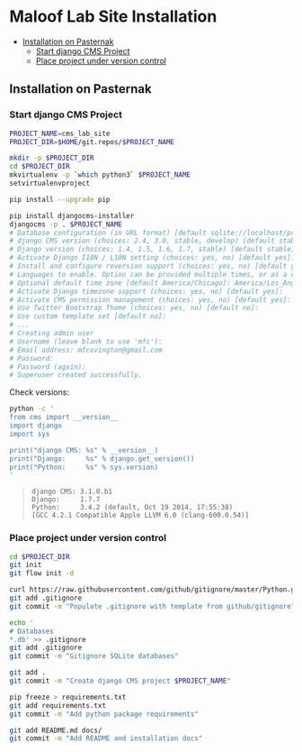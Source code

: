 # Maloof Lab Site Installation

<!-- MarkdownTOC -->

- [Installation on Pasternak](#installation-on-pasternak)
    - [Start django CMS Project](#start-django-cms-project)
    - [Place project under version control](#place-project-under-version-control)

<!-- /MarkdownTOC -->

## Installation on Pasternak

### Start django CMS Project

```sh
PROJECT_NAME=cms_lab_site
PROJECT_DIR=$HOME/git.repos/$PROJECT_NAME

mkdir -p $PROJECT_DIR
cd $PROJECT_DIR
mkvirtualenv -p `which python3` $PROJECT_NAME
setvirtualenvproject

pip install --upgrade pip

pip install djangocms-installer
djangocms -p . $PROJECT_NAME
# Database configuration (in URL format) [default sqlite://localhost/project.db]: 
# django CMS version (choices: 2.4, 3.0, stable, develop) [default stable]: develop
# Django version (choices: 1.4, 1.5, 1.6, 1.7, stable) [default stable]: 1.7
# Activate Django I18N / L10N setting (choices: yes, no) [default yes]: no
# Install and configure reversion support (choices: yes, no) [default yes]: 
# Languages to enable. Option can be provided multiple times, or as a comma separated list. Only language codes supported by Django can be used here: en-us
# Optional default time zone [default America/Chicago]: America/Los_Angeles
# Activate Django timezone support (choices: yes, no) [default yes]: 
# Activate CMS permission management (choices: yes, no) [default yes]: 
# Use Twitter Bootstrap Theme (choices: yes, no) [default no]: 
# Use custom template set [default no]: 
# ...
# Creating admin user
# Username (leave blank to use 'mfc'):    
# Email address: mfcovington@gmail.com
# Password: 
# Password (again): 
# Superuser created successfully.
```

Check versions:

```sh
python -c '
from cms import __version__
import django
import sys

print("django CMS: %s" % __version__)
print("Django:     %s" % django.get_version())
print("Python:     %s" % sys.version)
'
```

>     django CMS: 3.1.0.b1
>     Django:     1.7.7
>     Python:     3.4.2 (default, Oct 19 2014, 17:55:38) 
>     [GCC 4.2.1 Compatible Apple LLVM 6.0 (clang-600.0.54)]

### Place project under version control

```sh
cd $PROJECT_DIR
git init
git flow init -d

curl https://raw.githubusercontent.com/github/gitignore/master/Python.gitignore > .gitignore
git add .gitignore
git commit -m "Populate .gitignore with template from github/gitignore"

echo '
# Databases
*.db' >> .gitignore
git add .gitignore
git commit -m "Gitignore SQLite databases"

git add .
git commit -m "Create django CMS project $PROJECT_NAME"

pip freeze > requirements.txt
git add requirements.txt
git commit -m "Add python package requirements"

git add README.md docs/
git commit -m "Add README and installation docs"
```
